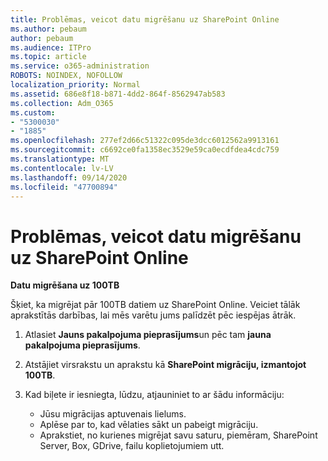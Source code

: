 ```yaml
---
title: Problēmas, veicot datu migrēšanu uz SharePoint Online
ms.author: pebaum
author: pebaum
ms.audience: ITPro
ms.topic: article
ms.service: o365-administration
ROBOTS: NOINDEX, NOFOLLOW
localization_priority: Normal
ms.assetid: 686e8f18-b871-4dd2-864f-8562947ab583
ms.collection: Adm_O365
ms.custom:
- "5300030"
- "1885"
ms.openlocfilehash: 277ef2d66c51322c095de3dcc6012562a9913161
ms.sourcegitcommit: c6692ce0fa1358ec3529e59ca0ecdfdea4cdc759
ms.translationtype: MT
ms.contentlocale: lv-LV
ms.lasthandoff: 09/14/2020
ms.locfileid: "47700894"
---
```

# <a name="issues-while-migrating-data-to-sharepoint-online"></a>Problēmas, veicot datu migrēšanu uz SharePoint Online

**Datu migrēšana uz 100TB**

Šķiet, ka migrējat pār 100TB datiem uz SharePoint Online. Veiciet tālāk aprakstītās darbības, lai mēs varētu jums palīdzēt pēc iespējas ātrāk. 

1. Atlasiet **Jauns pakalpojuma pieprasījums**un pēc tam **jauna pakalpojuma pieprasījums**. 
2. Atstājiet virsrakstu un aprakstu kā **SharePoint migrāciju, izmantojot 100TB**.
3. Kad biļete ir iesniegta, lūdzu, atjauniniet to ar šādu informāciju: 

    - Jūsu migrācijas aptuvenais lielums.
    - Aplēse par to, kad vēlaties sākt un pabeigt migrāciju.
    - Aprakstiet, no kurienes migrējat savu saturu, piemēram, SharePoint Server, Box, GDrive, failu koplietojumiem utt.
